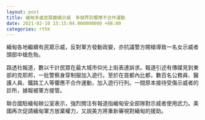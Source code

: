 ```yaml
---
layout: post
title: 緬甸多處民眾繼續示威　多個界別響應不合作運動
date: 2021-02-10 15:15:04.000000000 +08:00
categories: rthk
---
```


緬甸各地繼續有民眾示威，反對軍方發動政變，亦抗議警方開槍導致一名女示威者頭部中槍危殆。

路透社報道，數以千計民眾在最大城市仰光上街表達訴求。報道引述有傳媒見到東部的克耶邦，一批警察身穿制服加入遊行。至於在首都內比都，數百名公務員、醫護人員、鐵路工人等響應不合作運動，加入遊行行列。一間原本接待受傷示威者的診所，據報被軍方接管。

聯合國駐緬甸辦公室表示，強烈關注有報道指緬甸安全部隊對示威者使用武力。美國再次促請緬甸軍方放棄權力，又說美方將重新審視對緬甸的援助。
